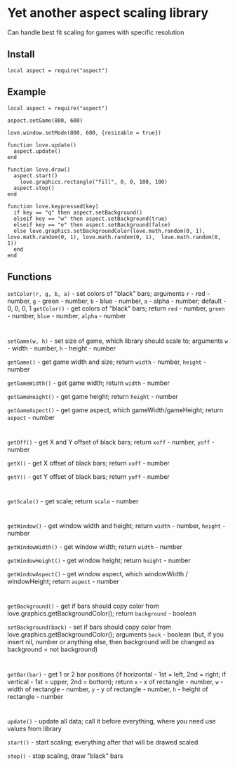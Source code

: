 # Yet another aspect scaling library

Can handle best fit scaling for games with specific resolution

## Install

`local aspect = require("aspect")`

## Example
```
local aspect = require("aspect")

aspect.setGame(800, 600)

love.window.setMode(800, 600, {resizable = true})

function love.update()
  aspect.update()
end

function love.draw()
  aspect.start()
    love.graphics.rectangle("fill", 0, 0, 100, 100)
  aspect.stop()
end

function love.keypressed(key)
  if key == "q" then aspect.setBackground()
  elseif key == "w" then aspect.setBackground(true)
  elseif key == "e" then aspect.setBackground(false)
  else love.graphics.setBackgroundColor(love.math.random(0, 1), love.math.random(0, 1), love.math.random(0, 1),  love.math.random(0, 1))
  end
end
```

## Functions

`setColor(r, g, b, a)` - set colors of "black" bars; arguments `r` - red - number, `g` - green - number, `b` - blue - number, `a` - alpha - number; default - 0, 0, 0, 1
`getColor()`           - get colors of "black" bars; return `red` - number, `green` - number, `blue` - number, `alpha` - number
#
`setGame(w, h)`        - set size of game, which library should scale to; arguments `w` - width - number, `h` - height - number

`getGame()`            - get game width and size; return `width` - number, `height` - number

`getGameWidth()`       - get game width; return `width` - number

`getGameHeight()`      - get game height; return `height` - number

`getGameAspect()`      - get game aspect, which gameWidth/gameHeight; return `aspect` - number
#
`getOff()`             - get X and Y offset of black bars; return `xoff` - number, `yoff` - number

`getX()`               - get X offset of black bars; return `xoff` - number

`getY()`               - get Y offset of black bars; return `yoff` - number
#
`getScale()`           - get scale; return `scale` - number
#
`getWindow()`          - get window width and height; return `width` - number, `height` - number

`getWindowWidth()`     - get window width; return `width` - number

`getWindowHeight()`    - get window height; return `height` - number

`getWindowAspect()`    - get window aspect, which windowWidth / windowHeight; return `aspect` - number
#
`getBackground()`      - get if bars should copy color from love.graphics.getBackgroundColor(); return `background` - boolean

`setBackground(back)`      - set if bars should copy color from love.graphics.getBackgroundColor(); arguments `back` - boolean (but, if you insert nil, number or anything else, then background will be changed as background = not background)
#
`getBar(bar)`              - get 1 or 2 bar positions (if horizontal - 1st = left, 2nd = right; if vertical - 1st = upper, 2nd = bottom); return `x` - x of rectangle - number, `w` - width of rectangle - number, `y` - y of rectangle - number, `h` - height of rectangle - number
#
`update()`                 - update all data; call it before everything, where you need use values from library

`start()`                  - start scaling; everything after that will be drawed scaled

`stop()`                   - stop scaling, draw "black" bars
